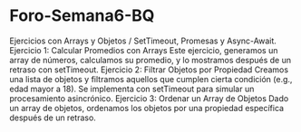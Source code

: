# Foro-Semana6-BQ
Ejercicios con Arrays y Objetos / SetTimeout, Promesas y Async-Await.
Ejercicio 1: Calcular Promedios con Arrays
Este ejercicio, generamos un array de números, calculamos su promedio, y lo mostramos después de un retraso con setTimeout.
Ejercicio 2: Filtrar Objetos por Propiedad
Creamos una lista de objetos y filtramos aquellos que cumplen cierta condición (e.g., edad mayor a 18). Se implementa con setTimeout para simular un procesamiento asincrónico.
Ejercicio 3: Ordenar un Array de Objetos
Dado un array de objetos, ordenamos los objetos por una propiedad específica después de un retraso.
